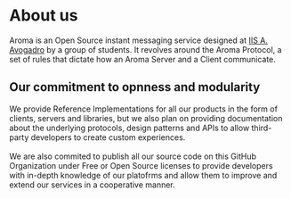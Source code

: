 # About us
Aroma is an Open Source instant messaging service designed at [IIS A. Avogadro]() by a group of students. It revolves around the Aroma Protocol, a set of rules that dictate how an Aroma Server and a Client communicate.

## Our commitment to opnness and modularity
We provide Reference Implementations for all our products in the form of clients, servers and libraries, but we also plan on providing documentation about the underlying protocols, design patterns and APIs to allow third-party developers to create custom experiences. <br><br>
We are also commited to publish all our source code on this GitHub Organization under Free or Open Source licenses to provide developers with in-depth knowledge of our platofrms and allow them to improve and extend our services in a cooperative manner.
